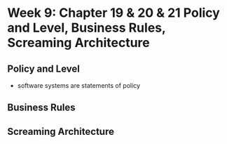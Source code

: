 # Week 9: Chapter 19 & 20 & 21 Policy and Level, Business Rules, Screaming Architecture


## Policy and Level  

- software systems are statements of policy



## Business Rules  

## Screaming Architecture  

